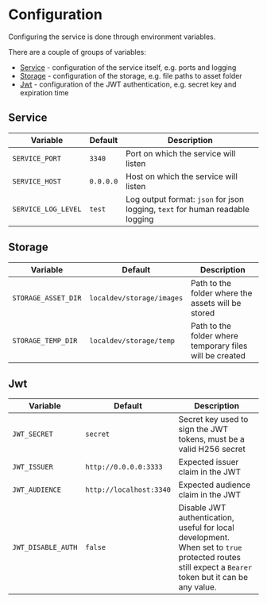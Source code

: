 # Configuration

Configuring the service is done through environment variables.

There are a couple of groups of variables:

* [Service](#service) - configuration of the service itself, e.g. ports and logging
* [Storage](#storage) - configuration of the storage, e.g. file paths to asset folder
* [Jwt](#jwt) - configuration of the JWT authentication, e.g. secret key and expiration time

## Service

| Variable            | Default   | Description                                                                   |
|---------------------|-----------|-------------------------------------------------------------------------------|
| `SERVICE_PORT`      | `3340`    | Port on which the service will listen                                         |
| `SERVICE_HOST`      | `0.0.0.0` | Host  on which the service will listen                                        |
| `SERVICE_LOG_LEVEL` | `test`    | Log output format: `json` for json logging, `text` for human readable logging |

## Storage

| Variable            | Default                   | Description                                              |
|---------------------|---------------------------|----------------------------------------------------------|
| `STORAGE_ASSET_DIR` | `localdev/storage/images` | Path to the folder where the assets will be stored       |
| `STORAGE_TEMP_DIR`  | `localdev/storage/temp`   | Path to the folder where temporary files will be created |

## Jwt

| Variable           | Default                 | Description                                                                                                                                               |
|--------------------|-------------------------|-----------------------------------------------------------------------------------------------------------------------------------------------------------|
| `JWT_SECRET`       | `secret`                | Secret key used to sign the JWT tokens, must be a valid H256 secret                                                                                       |
| `JWT_ISSUER`       | `http://0.0.0.0:3333`   | Expected issuer claim in the JWT                                                                                                                          |
| `JWT_AUDIENCE`     | `http://localhost:3340` | Expected audience claim in the JWT                                                                                                                        |
| `JWT_DISABLE_AUTH` | `false`                 | Disable JWT authentication, useful for local development. <br/>When set to `true` protected routes still expect a `Bearer` token but it can be any value. |
